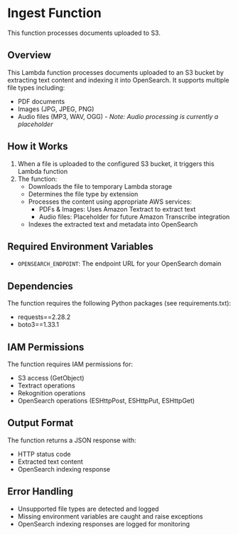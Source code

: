 # Ingest Function
This function processes documents uploaded to S3.
## Overview
This Lambda function processes documents uploaded to an S3 bucket by extracting text content and indexing it into OpenSearch. It supports multiple file types including:

- PDF documents
- Images (JPG, JPEG, PNG)
- Audio files (MP3, WAV, OGG) - *Note: Audio processing is currently a placeholder*

## How it Works

1. When a file is uploaded to the configured S3 bucket, it triggers this Lambda function
2. The function:
   - Downloads the file to temporary Lambda storage
   - Determines the file type by extension
   - Processes the content using appropriate AWS services:
     - PDFs & Images: Uses Amazon Textract to extract text
     - Audio files: Placeholder for future Amazon Transcribe integration
   - Indexes the extracted text and metadata into OpenSearch

## Required Environment Variables
- `OPENSEARCH_ENDPOINT`: The endpoint URL for your OpenSearch domain

## Dependencies
The function requires the following Python packages (see requirements.txt):
- requests==2.28.2
- boto3==1.33.1

## IAM Permissions
The function requires IAM permissions for:
- S3 access (GetObject)
- Textract operations
- Rekognition operations
- OpenSearch operations (ESHttpPost, ESHttpPut, ESHttpGet)

## Output Format
The function returns a JSON response with:
- HTTP status code
- Extracted text content
- OpenSearch indexing response

## Error Handling
- Unsupported file types are detected and logged
- Missing environment variables are caught and raise exceptions
- OpenSearch indexing responses are logged for monitoring
